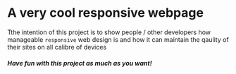 # A very cool responsive webpage
Tthe intention of this project is to show people / other developers how manageable `responsive` web design is and how it can maintain the qaulity of their
sites on all calibre of devices

##### Have fun with this project as much as you want!
